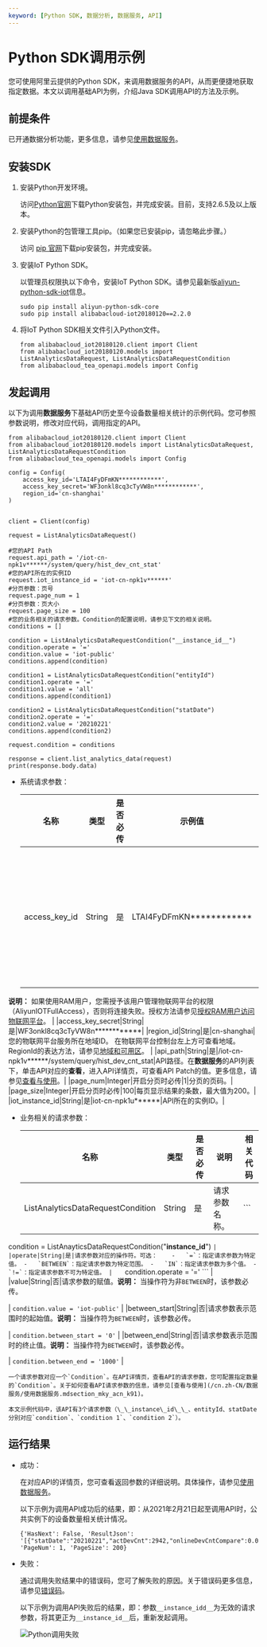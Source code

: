 ```yaml
---
keyword: [Python SDK, 数据分析, 数据服务, API]
---
```


# Python SDK调用示例

您可使用阿里云提供的Python SDK，来调用数据服务的API，从而更便捷地获取指定数据。本文以调用基础API为例，介绍Java SDK调用API的方法及示例。

## 前提条件

已开通数据分析功能，更多信息，请参见[使用数据服务](/cn.zh-CN/数据服务/使用数据服务.md)。

## 安装SDK

1.  安装Python开发环境。

    访问[Python官网](https://www.python.org/downloads/)下载Python安装包，并完成安装。目前，支持2.6.5及以上版本。

2.  安装Python的包管理工具pip。（如果您已安装pip，请忽略此步骤。）

    访问 [pip 官网](https://pip.pypa.io/en/stable/installing/)下载pip安装包，并完成安装。

3.  安装IoT Python SDK。

    以管理员权限执以下命令，安装IoT Python SDK。请参见最新版[aliyun-python-sdk-iot](https://github.com/aliyun/aliyun-openapi-python-sdk/tree/master/aliyun-python-sdk-iot)信息。

    ```
    sudo pip install aliyun-python-sdk-core
    sudo pip install alibabacloud-iot20180120==2.2.0
    ```

4.  将IoT Python SDK相关文件引入Python文件。

    ```
    from alibabacloud_iot20180120.client import Client
    from alibabacloud_iot20180120.models import ListAnalyticsDataRequest, ListAnalyticsDataRequestCondition
    from alibabacloud_tea_openapi.models import Config
    ```


## 发起调用

以下为调用**数据服务**下基础API历史至今设备数量相关统计的示例代码。您可参照参数说明，修改对应代码，调用指定的API。

```
from alibabacloud_iot20180120.client import Client
from alibabacloud_iot20180120.models import ListAnalyticsDataRequest, ListAnalyticsDataRequestCondition
from alibabacloud_tea_openapi.models import Config

config = Config(
    access_key_id='LTAI4FyDFmKN************',
    access_key_secret='WF3onkl8cq3cTyVW8n************',
    region_id='cn-shanghai'
)


client = Client(config)

request = ListAnalyticsDataRequest()

#您的API Path
request.api_path = '/iot-cn-npk1v******/system/query/hist_dev_cnt_stat'
#您的API所在的实例ID
request.iot_instance_id = 'iot-cn-npk1v******'
#分页参数：页号
request.page_num = 1
#分页参数：页大小
request.page_size = 100
#您的业务相关的请求参数。Condition的配置说明，请参见下文的相关说明。
conditions = []

condition = ListAnalyticsDataRequestCondition("__instance_id__")
condition.operate = '='
condition.value = 'iot-public'
conditions.append(condition)

condition1 = ListAnalyticsDataRequestCondition("entityId")
condition1.operate = '='
condition1.value = 'all'
conditions.append(condition1)

condition2 = ListAnalyticsDataRequestCondition("statDate")
condition2.operate = '='
condition2.value = '20210221'
conditions.append(condition2)

request.condition = conditions

response = client.list_analytics_data(request)
print(response.body.data)
```

-   系统请求参数：

    |名称|类型|是否必传|示例值|描述|
    |--|--|----|---|--|
    |access\_key\_id|String|是|LTAI4FyDFmKN\*\*\*\*\*\*\*\*\*\*\*\*|登录物联网平台控制台，将鼠标移至账号头像上，然后单击**AccessKey管理**，获取AccessKey ID和AccessKey Secret。

**说明：** 如果使用RAM用户，您需授予该用户管理物联网平台的权限（AliyunIOTFullAccess），否则将连接失败。授权方法请参见[授权RAM用户访问物联网平台](/cn.zh-CN/权限管理/账号授权/RAM授权管理/RAM用户访问.md)。 |
    |access\_key\_secret|String|是|WF3onkl8cq3cTyVW8n\*\*\*\*\*\*\*\*\*\*\*\*|
    |region\_id|String|是|cn-shanghai|您的物联网平台服务所在地域ID。 在物联网平台控制台左上方可查看地域。RegionId的表达方法，请参见[地域和可用区]()。 |
    |api\_path|String|是|/iot-cn-npk1v\*\*\*\*\*\*/system/query/hist\_dev\_cnt\_stat|API路径。在**数据服务**的API列表下，单击API对应的**查看**，进入API详情页，可查看API Patch的值。更多信息，请参见[查看与使用](/cn.zh-CN/数据服务/使用数据服务.mdsection_mky_acn_k91)。|
    |page\_num|Integer|开启分页时必传|1|分页的页码。|
    |page\_size|Integer|开启分页时必传|100|每页显示结果的条数，最大值为200。|
    |iot\_instance\_id|String|是|iot-cn-npk1u\*\*\*\*\*\*|API所在的实例ID。|

-   业务相关的请求参数：

    |名称|类型|是否必传|说明|相关代码|
    |--|--|----|--|----|
    |ListAnalyticsDataRequestCondition|String|是|请求参数名称。|    ```
condition = ListAnayticsDataRequestCondition("__instance_id__")
    ``` |
    |operate|String|是|请求参数对应的操作符。可选：    -   `=`：指定请求参数为特定值。
    -   `BETWEEN`：指定请求参数为特定范围。
    -   `IN`：指定请求参数为多个值。
    -   `!=`：指定请求参数不可为特定值。
|    ```
condition.operate = '='
    ``` |
    |value|String|否|请求参数的赋值。**说明：** 当操作符为非`BETWEEN`时，该参数必传。

|    ```
condition.value = 'iot-public'
    ``` |
    |between\_start|String|否|请求参数表示范围时的起始值。**说明：** 当操作符为`BETWEEN`时，该参数必传。

|    ```
condition.between_start = '0'
    ``` |
    |between\_end|String|否|请求参数表示范围时的终止值。**说明：** 当操作符为`BETWEEN`时，该参数必传。

|    ```
condition.between_end = '1000'
    ``` |

    一个请求参数对应一个`Condition`。在API详情页，查看API的请求参数，您可配置指定数量的`Condition`。关于如何查看API请求参数的信息，请参见[查看与使用](/cn.zh-CN/数据服务/使用数据服务.mdsection_mky_acn_k91)。

    本文示例代码中，该API有3个请求参数（\_\_instance\_id\_\_、entityId、statDate分别对应`condition`、`condition 1`、`condition 2`）。


## 运行结果

-   成功：

    在对应API的详情页，您可查看返回参数的详细说明。具体操作，请参见[使用数据服务](/cn.zh-CN/数据服务/使用数据服务.md)。

    以下示例为调用API成功后的结果，即：从2021年2月21日起至调用API时，公共实例下的设备数量相关统计情况。

    ```
    {'HasNext': False, 'ResultJson': '[{"statDate":"20210221","actDevCnt":2942,"onlineDevCntCompare":0.00,"livelyDevCntCompare":8.99,"livelyDevCnt":1527,"onlineDevRate":23.08,"crtDevCnt":169025,"livelyDevRate":51.90,"crtDevCntCompare":0.08,"onlineDevCnt":679,"actDevRate":1.74,"actDevCntCompare":4.55}]', 'PageNum': 1, 'PageSize': 200}
    ```

-   失败：

    通过调用失败结果中的错误码，您可了解失败的原因。关于错误码更多信息，请参见[错误码](/cn.zh-CN/数据服务/错误码.md)。

    以下示例为调用API失败后的结果，即：参数`__instance_idd__`为无效的请求参数，将其更正为`__instance_id__`后，重新发起调用。

    ![Python调用失败](https://static-aliyun-doc.oss-accelerate.aliyuncs.com/assets/img/zh-CN/9784885161/p250800.gif)


